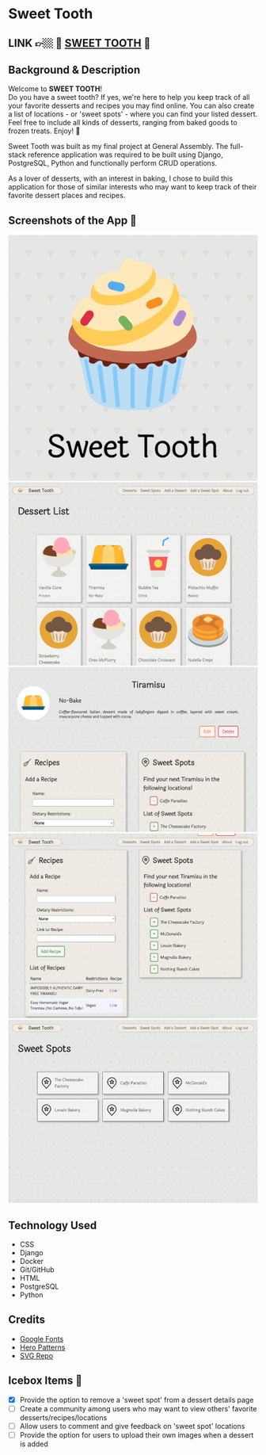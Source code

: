 # Sweet Tooth

## LINK 👉🏼 🧁 [SWEET TOOTH](...) 🧁

## Background & Description
Welcome to **SWEET TOOTH**!<br /> 
Do you have a sweet tooth? If yes, we're here to help you keep track of all your favorite desserts and recipes you may find online. You can also create a list of locations - or 'sweet spots' - where you can find your listed dessert. Feel free to include all kinds of desserts, ranging from baked goods to frozen treats. Enjoy! 🍦

Sweet Tooth was built as my final project at General Assembly. The full-stack reference application was required to be built using Django, PostgreSQL, Python and functionally perform CRUD operations.

As a lover of desserts, with an interest in baking, I chose to build this application for those of similar interests who may want to keep track of their favorite dessert places and recipes.

## Screenshots of the App 📸
![Sweet Tooth Logo](./main_app/static/images/logo.png)
![Dessert Index Page](./main_app/static/images/dessert-list.png)
![Dessert Details Page](./main_app/static/images/dessert-details1.png)
![Dessert Recipes and Sweet Spots](./main_app/static/images/dessert-details2.png)
![Sweet Spots Index Page](./main_app/static/images/spots.png)

## Technology Used
  - CSS
  - Django
  - Docker
  - Git/GitHub
  - HTML
  - PostgreSQL
  - Python

## Credits
- [Google Fonts](https://fonts.google.com/)
- [Hero Patterns](https://heropatterns.com/)
- [SVG Repo](https://www.svgrepo.com/)

## Icebox Items 🧊
  - [x] Provide the option to remove a 'sweet spot' from a dessert details page
  - [ ] Create a community among users who may want to view others' favorite desserts/recipes/locations
  - [ ] Allow users to comment and give feedback on 'sweet spot' locations
  - [ ] Provide the option for users to upload their own images when a dessert is added